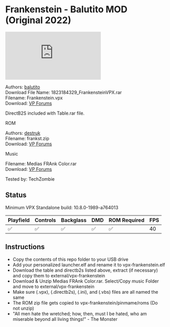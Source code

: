 # Frankenstein - Balutito MOD (Original 2022)

![Table Preview](https://www.vpforums.org/index.php?app=downloads&module=display&section=screenshot&record=74112&id=14775&full=1)

Authors: [balutito](https://vpuniverse.com/profile/36070-balutito/)  
Download File Name: 1823184329_FrankensteinVPX.rar  
Filename: Frankenstein.vpx  
Download: [VP Forums](https://www.vpforums.org/index.php?app=downloads&showfile=14775)

DirectB2S included with Table.rar file. 

ROM

Authors: [destruk](https://www.vpforums.org/index.php?showuser=5)  
Filename: frankst.zip  
Download: [VP Forums](https://www.vpforums.org/index.php?app=downloads&showfile=238)

Music

Filename: Medias FRAnk Color.rar  
Download: [VP Forums](https://www.vpforums.org/index.php?app=downloads&showfile=14775)

Tested by: TechZombie

## Status 

Minimum VPX Standalone build: 10.8.0-1989-a764013

| Playfield | Controls | Backglass | DMD | ROM Required | FPS | 
|-----------|----------|-----------|-----|--------------|-----|
| :white_check_mark: | :white_check_mark: | :white_check_mark: | :white_check_mark: | :white_check_mark: | 40 |

## Instructions

- Copy the contents of this repo folder to your USB drive
- Add your personalized launcher.elf and rename it to vpx-frankenstein.elf
- Download the table and directb2s listed above, extract (if necessary) and copy them to external/vpx-frankenstein
- Download & Unzip Medias FRAnk Color.rar. Select/Copy music Folder and move to external/vpx-frankenstein
- Make sure (.vpx), (.directb2s), (.ini), and (.vbs) files are all named the same
- The ROM zip file gets copied to vpx-frankenstein/pinmame/roms (Do not unzip)
- "All men hate the wretched; how, then, must I be hated, who am miserable beyond all living things!" - The Monster
